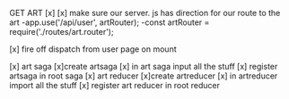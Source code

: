 GET ART [x]
[x] make sure our server. js has direction for our route to the art
    -app.use('/api/user', artRouter);
    -const artRouter = require('./routes/art.router');


[x] fire off dispatch from user page on mount

[x]  art saga 
    [x]create artsaga
    [x] in art saga input all the stuff
    [x] register artsaga in root saga
[x] art reducer
    [x]create artreducer
    [x] in artreducer import all the stuff
    [x] register art reducer in root reducer